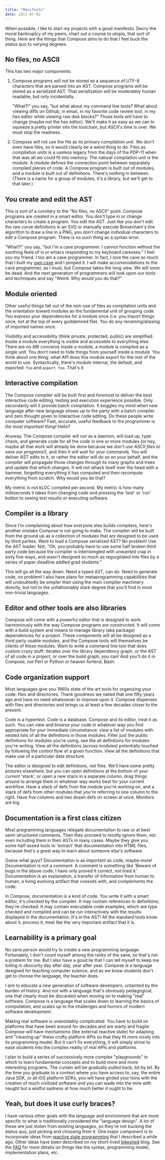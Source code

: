 ```yaml
---
title: "Manifesto"
date: 2017-07-02
---
```


When possible, I like to start my projects with a good manifesto. Decry the moral bankruptcy of my
peers, chart out a course to utopia, that sort of thing. Here are the things that Compose aims to
do that I feel buck the status quo to varying degrees.

## No files, no ASCII

This has two major components:

01. Compose programs will not be stored as a sequence of UTF-8 characters that are parsed into an
    AST. Compose programs will be stored as a serialized AST. That serialization will be moderately
    human readable, but only incidentally.

    "What?!" you say, "but what about my command line tools? What about viewing diffs on Github, in
    email, in my favorite code review tool, in my hex editor while viewing raw disk blocks?" Those
    tools will have to change (maybe not the hex editor). We'll make it as easy as we can to
    squeeze a pretty printer into the toolchain, but ASCII's time is over. We must stop the
    madness.

02. Compose will not use the file as its primary compilation unit. We don't even have files, so it
    would clearly be a weird thing to do. Files as compilation units is a useless legacy from the
    days of the PDP-11 when that was all we could fit into memory. The natural compilation unit is
    the module. A module defines the connection point between separately compiled pieces of code. A
    Compose program is built out of modules, and a module is built out of definitions. There's
    nothing in between. (There is a name for a group of modules, it's a library, but we'll get to
    that later.)

## You create and edit the AST

This is sort of a corollary to the "No files, no ASCII" point. Compose programs are created in a
smart editor. You don't type in or change characters to create a program. You edit the AST. Just
like you don't edit the raw curve definitions in an SVG or manually execute Bresenham's line
algorithm to draw a line in a PNG, you don't change individual characters to edit a Compose
program. There is no such thing as a syntax error.

"What?!" you say, "but I'm a cave programmer. I cannot function without the soothing feels of vi or
emacs responding to my keyboard caresses." I feel you my friend. I too am a cave programmer. In
fact, I love the cave so much that I built my [own cave](https://github.com/scaled/scaled) and I
pimped it. I will make accommodations to the cave programmer, as I must, but Compose takes the long
view. We will soon be dead. And the next generation of programmers will look upon our tools and
techniques and say "Weird. Why would you do that?"

## Module oriented

Other useful things fall out of the non-use of files as compilation units and the orientation
toward modules as the fundamental unit of grouping code. You express your dependencies for a module
once (i.e. you import things once, not at the top of every goddamned file). You do any
renaming/aliasing of imported names once.

Visibility and accessibility (think private, protected, public) are simplified. Inside a module
everything is visible and accessible to everything else. There are no ABI concerns inside a module,
a module is compiled as a single unit. You don't need to hide things from yourself inside a module.
You think about one thing: what API does this module export for the rest of the world to use.
Syntactically, there's module internal, the default, and exported: `foo` and `export foo`. That's
it.

## Interactive compilation

The Compose compiler will be built first and foremost to deliver the best interactive code editing,
testing and execution experience possible. Only secondarily will it provide batch compilation. It
boggles my mind when new language after new language shows up to the party with a batch compiler
and zero thought given to interactive code editing. Do these people write computer software? Fast,
accurate, useful feedback to the programmer is *the most important thing!* Hello?

Anyway. The Compose compiler will run as a daemon, will load up, type check, and generate code for
all the code in one or more modules (or hey, maybe all that work will already be done because we
*don't use ASCII files to save our programs!),* and then it will wait for your commands. You will
deliver AST edits to it, or rather the editor will do so on your behalf, and the compiler will
propagate those changes through its many graphs and trees and update that which changes. It will
not whack itself over the head with a hammer, forgetting everything it has computed and then
recompute everything from scratch. Why would you do that?

My metric is not kLOC compiled per second. My metric is how many milliseconds it takes from
changing code and pressing the 'test' or 'run' button to seeing test results or executing software.

## Compiler is a library

Since I'm complaining about how everyone else builds compilers, here's another mistake Compose is
not going to make. The compiler will be built from the ground up as a collection of modules that
are designed to be used by third parties. Want to load a Compose serialized AST? No problem! Use
*the* AST loader. Not, "Oh, you probably have to use some half broken third party code because the
compiler is intertwingled with unwanted crap in sixty five ways, and wasn't designed so much as
regurgitated into files by a series of paper deadline addled grad students."

This will go all the way down. Need a typed AST, can do. Need to generate code, no problem! I also
have plans for metaprogramming capabilities that will undoubtedly be simpler than using the main
compiler machinery directly, but not to the unfathomably stark degree that you'll find in most
non-trivial languages.

## Editor and other tools are also libraries

Compose will come with a powerful editor that is designed to work harmoniously with the way Compose
programs are constructed. It will come with a build system and means to manage library (aka
package) dependencies for a project. These components will all be designed as a third party usable
modules, and the Compose tools will themselves be clients of these modules. Want to write a command
line tool that does custom crazy stuff: iterates over the library dependency graph, or the AST of
all code in a project, or over the build graph, you can! And you'll do it in Compose, not Perl or
Python or heaven forfend, Bash.

## Code organization support

Most languages give you 1960s state of the art tools for organizing your code: files and
directories. Thank goodness we nailed that one fifty years ago and have no need whatsoever to
improve upon it. Compose dispenses with files and directories and brings us at least a few decades
closer to the present.

Code is a hypertext. Code is a database. Compose and its editor, treat it as such. You can view and
browse your code in whatever way you find appropriate for your immediate circumstance: view a list
of modules with nested lists of all the definitions in those modules. Filter just the public
definitions for modules you're using, see the all definitions for modules you're writing. View all
the definitions (across modules) potentially touched by following the control flow of a given
function. View all the definitions that make use of a particular data structure.

The editor is designed to edit definitions, not files. We'll have some pretty pictures elsewhere,
but you can open definitions at the bottom of your current 'stack', or open a new stack in a
separate column, drag things around to arrange them in whatever way works best for your current
workflow. Have a stack of defs from the module you're working on, and a stack of defs from other
modules that you're referring to one column to the right. Have five columns and two dozen defs on
screen at once. Monitors are big.

## Documentation is a first class citizen

Most programming languages relegate documentation to raw or at best semi-structured comments. Then
they proceed to mostly ignore them, not even including them in their ASTs in many cases. Maybe they
give you some half-assed tools to 'extract' that documentation into HTML files, because *that's* a
great way to learn about someone else's software.

Guess what guys? Documentation is as important as code, maybe more! Documentation is not a
*comment*. A comment is something like 'Beware of bugs in the above code; I have only proved it
correct, not tried it.' Documentation is an explanation, a transfer of information from human to
human, a living evolving artifact that coexists with, and complements the code.

In Compose, documentation is a kind of code. You write it with a smart editor, it's checked by the
compiler. It may contain references to definitions; they're checked. It may contain executable code
examples, which are type checked and compiled and can be run interactively with the results
displayed in the documentation. It's in the AST! All the standard tools know about it, process it,
treat like the very important artifact that it is.

## Learnability is a primary goal

No sane person would try to create a new programming language. Fortunately, I don't count myself
among the ranks of the sane, so that's not a problem for me. But I also have a good lie that I can
tell myself to keep me toiling in obscurity day after day, year after year. Compose is a language
designed for teaching computer science, and as we know students don't get to choose the language,
the teacher does.

I aim to educate a new generation of software developers, untainted by the burden of history. And
not with a language that's obviously pedagogical, one that clearly must be discarded when moving on
to making "real" software. Compose is a language that scales down to learning the basics of
computation, and scales up to the challenges and horrors of modern software development.

Making real software is unavoidably complicated. You have to build on platforms that have been
around for decades and are warty and fragile. Compose will have mechanisms (like external reactive
state) for adapting and "cleaning up" these crufty platform APIs so that they fit more nicely into
its programming model. But it can't fix everything, it will simply strive to ease students into the
complex reality of real APIs and platforms.

I plan to build a series of successively more complex "playgrounds" in which to learn fundamental
concepts and to build more and more interesting programs. The curtain will be gradually pulled
back, bit by bit. By the time you graduate to a context where you have access to, say, the entire
Java SDK, or all iOS platform SDKs, you will have girded your loins with the creation of much
civilized software and you can wade into the mire with naught but a wistful sadness at how much
better it ought to be.

## Yeah, but does it use curly braces?

I have various other goals with the language and environment that are more specific to what is
traditionally considered the "language design". A lot of these are just stolen from existing
languages, so they're not bucking the status quo, just picking and choosing from it. One major
component is to incorporate ideas from [reactive state programming] that I described a while ago.
Other ideas have been described on my short-lived [bikeshed] blog. See the [FAQ](../../faq) for
more details on things like the syntax, programming model, implementation plans, etc.

[reactive state programming]: http://samskivert.com/blog/2013/11/thinking-aloud-rsp/
[bikeshed]: http://samskivert.com/bikeshed/
